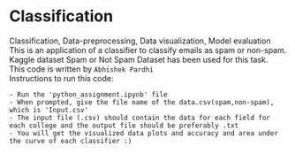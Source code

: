# Classification
Classification, Data-preprocessing, Data visualization, Model evaluation\
This is an application of a classifier to classify emails as spam or non-spam. Kaggle dataset Spam or Not Spam Dataset has been used for this task.\
This code is written by ```Abhishek Pardhi```\
Instructions to run this code:
```
- Run the 'python_assignment.ipynb' file
- When prompted, give the file name of the data.csv(spam,non-spam), which is 'Input.csv'
- The input file (.csv) should contain the data for each field for each college and the output file should be preferably .txt
- You will get the visualized data plots and accuracy and area under the curve of each classifier :)
```
